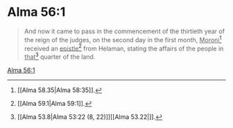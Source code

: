 # Alma 56:1

> And now it came to pass in the commencement of the thirtieth year of the reign of the judges, on the second day in the first month, <u>Moroni</u>[^a] received an <u>epistle</u>[^b] from Helaman, stating the affairs of the people in <u>that</u>[^c] quarter of the land.

[Alma 56:1](https://www.churchofjesuschrist.org/study/scriptures/bofm/alma/56?lang=eng&id=p1#p1)


[^a]: [[Alma 58.35|Alma 58:35]].  
[^b]: [[Alma 59.1|Alma 59:1]].  
[^c]: [[Alma 53.8|Alma 53:22 (8, 22)]][[Alma 53.22|]].  
